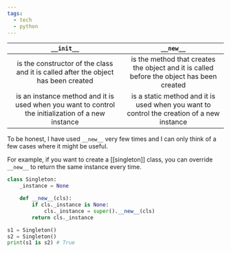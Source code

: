 ```yaml
---
tags:
  - tech
  - python
---
```


|                                             `__init__`                                             |                                         `__new__`                                         |
|:--------------------------------------------------------------------------------------------------:|:-----------------------------------------------------------------------------------------:|
|         is the constructor of the class and it is called after the object has been created         | is the method that creates the object and it is called before the object has been created |
| is an instance method and it is used when you want to control the initialization of a new instance | is a static method and it is used when you want to control the creation of a new instance |

To be honest, I have used `__new__` very few times and I can only think of a few cases where it might be useful.

For example, if you want to create a [[singleton]] class, you can override `__new__` to return the same instance every time.

```python
class Singleton:
    _instance = None

    def __new__(cls):
        if cls._instance is None:
            cls._instance = super().__new__(cls)
        return cls._instance

s1 = Singleton()
s2 = Singleton()
print(s1 is s2) # True
```